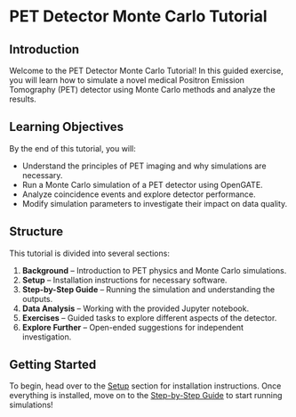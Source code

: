 # PET Detector Monte Carlo Tutorial

## Introduction
Welcome to the PET Detector Monte Carlo Tutorial! In this guided exercise, you will learn how to simulate a novel medical Positron Emission Tomography (PET) detector using Monte Carlo methods and analyze the results.

## Learning Objectives
By the end of this tutorial, you will:
- Understand the principles of PET imaging and why simulations are necessary.
- Run a Monte Carlo simulation of a PET detector using OpenGATE.
- Analyze coincidence events and explore detector performance.
- Modify simulation parameters to investigate their impact on data quality.

## Structure
This tutorial is divided into several sections:
1. **Background** – Introduction to PET physics and Monte Carlo simulations.
2. **Setup** – Installation instructions for necessary software.
3. **Step-by-Step Guide** – Running the simulation and understanding the outputs.
4. **Data Analysis** – Working with the provided Jupyter notebook.
5. **Exercises** – Guided tasks to explore different aspects of the detector.
6. **Explore Further** – Open-ended suggestions for independent investigation.

## Getting Started
To begin, head over to the [Setup](setup.md) section for installation instructions. Once everything is installed, move on to the [Step-by-Step Guide](tutorial.md) to start running simulations!

